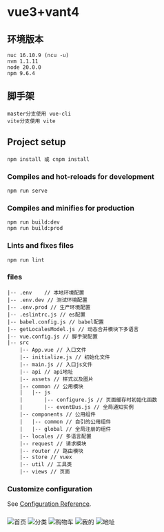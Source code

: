 # vue3+vant4

## 环境版本
```
nuc 16.10.9 (ncu -u)
nvm 1.1.11
node 20.0.0
npm 9.6.4
```
## 脚手架
```
master分支使用 vue-cli
vite分支使用 vite
```
## Project setup
```
npm install 或 cnpm install 

```

### Compiles and hot-reloads for development
```
npm run serve
```

### Compiles and minifies for production
```
npm run build:dev
npm run build:prod
```

### Lints and fixes files
```
npm run lint
```
### files
```
|-- .env    // 本地环境配置
|-- .env.dev // 测试环境配置
|-- .env.prod // 生产环境配置
|-- .eslintrc.js // es配置
|-- babel.config.js // babel配置
|-- getLocalesModel.js // 动态合并模块下多语言
|-- vue.config.js // 脚手架配置
|-- src
    |-- App.vue // 入口文件
    |-- initialize.js // 初始化文件
    |-- main.js // 入口js文件
    |-- api // api地址
    |-- assets // 样式以及图片
    |-- common // 公用模块
    |   |-- js
    |       |-- configure.js // 页面缓存时初始化函数
    |       |-- eventBus.js // 全局通知实例
    |-- components // 公用组件
    |   |-- common // 自引的公用组件
    |   |-- global // 全局注册的组件
    |-- locales // 多语言配置
    |-- request // 请求模块
    |-- router // 路由模块
    |-- store // vuex
    |-- util // 工具类
    |-- views // 页面
```
 

   
### Customize configuration
See [Configuration Reference](https://cli.vuejs.org/config/).

###

![首页](preview/home.jpeg "首页")
![分类](preview/分类.jpeg "分类")
![购物车](preview/购物车.jpeg "购物车")
![我的](preview/我的.jpeg "我的")
![地址](preview/地址二.jpeg "地址")
